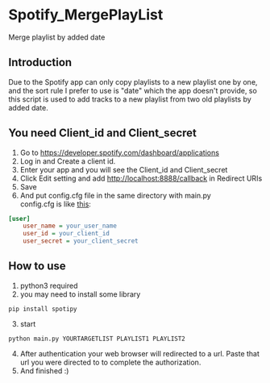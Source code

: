 # Spotify_MergePlayList

Merge playlist by added date  

## Introduction  

Due to the Spotify app can only copy playlists to a new playlist one by one, and the sort rule I prefer to use is "date" which the app doesn't provide, so this script is used to add tracks to a new playlist from two old playlists by added date.  

## You need Client_id and Client_secret  

1. Go to <https://developer.spotify.com/dashboard/applications>
2. Log in and Create a client id.
3. Enter your app and you will see the Client_id and Client_secret
4. Click Edit setting and add <http://localhost:8888/callback> in Redirect URIs
5. Save
6. And put config.cfg file in the same directory with main.py  
config.cfg is like [this](./config_demo.cfg):  

```cfg
[user]
    user_name = your_user_name
    user_id = your_client_id
    user_secret = your_client_secret
```

## How to use  

1. python3 required  
2. you may need to install some library  

```console
pip install spotipy  
```

3. start  
   
```console  
python main.py YOURTARGETLIST PLAYLIST1 PLAYLIST2  
```

4. After authentication your web browser will redirected to a url.  Paste that url you were directed to to complete the authorization.  
5. And finished :)
